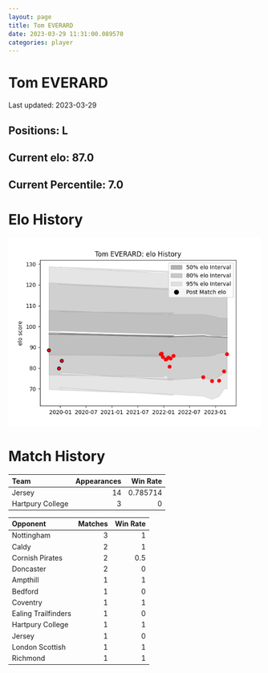 ```yaml
---  
layout: page  
title: Tom EVERARD  
date: 2023-03-29 11:31:00.089570  
categories: player  
---
```

# Tom EVERARD


Last updated: 2023-03-29
## Positions: L

## Current elo: 87.0

## Current Percentile: 7.0

# Elo History


![elo history](history_TomEVERARD.png)
# Match History


| Team             |   Appearances |   Win Rate |
|:-----------------|--------------:|-----------:|
| Jersey           |            14 |   0.785714 |
| Hartpury College |             3 |   0        |

| Opponent            |   Matches |   Win Rate |
|:--------------------|----------:|-----------:|
| Nottingham          |         3 |        1   |
| Caldy               |         2 |        1   |
| Cornish Pirates     |         2 |        0.5 |
| Doncaster           |         2 |        0   |
| Ampthill            |         1 |        1   |
| Bedford             |         1 |        0   |
| Coventry            |         1 |        1   |
| Ealing Trailfinders |         1 |        0   |
| Hartpury College    |         1 |        1   |
| Jersey              |         1 |        0   |
| London Scottish     |         1 |        1   |
| Richmond            |         1 |        1   |